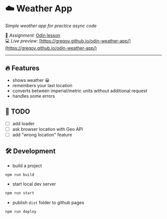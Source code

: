 # ☁️ Weather App

_Simple weather app for practice async code_

📃 _Assignment:_ [Odin lesson](https://www.theodinproject.com/lessons/node-path-javascript-weather-app)<br>
💻 _Live preview:_ [https://greqov.github.io/odin-weather-app/](https://greqov.github.io/odin-weather-app/)

---

## 🔥 Features

- shows weather 😀
- remembers your last location
- converts between imperial/metric units without additional request
- handles some errors

## 📄 TODO

- [ ] add loader
- [ ] ask browser location with Geo API
- [ ] add "wrong location" feature

## 🛠️ Development

- build a project

```bash
npm run build
```

- start local dev server

```bash
npm run start
```

- publish `dist` folder to github pages

```bash
npm run deploy
```
